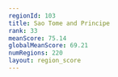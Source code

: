 ```yaml
---
regionId: 103
title: Sao Tome and Principe
rank: 33
meanScore: 75.14
globalMeanScore: 69.21
numRegions: 220
layout: region_score
---
```

